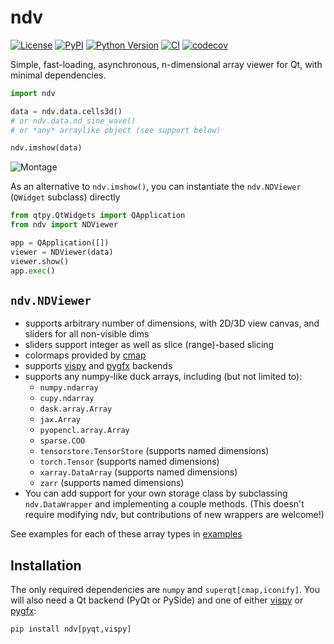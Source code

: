 # ndv

[![License](https://img.shields.io/pypi/l/ndv.svg?color=green)](https://github.com/pyapp-kit/ndv/raw/main/LICENSE)
[![PyPI](https://img.shields.io/pypi/v/ndv.svg?color=green)](https://pypi.org/project/ndv)
[![Python Version](https://img.shields.io/pypi/pyversions/ndv.svg?color=green)](https://python.org)
[![CI](https://github.com/pyapp-kit/ndv/actions/workflows/ci.yml/badge.svg)](https://github.com/pyapp-kit/ndv/actions/workflows/ci.yml)
[![codecov](https://codecov.io/gh/pyapp-kit/ndv/branch/main/graph/badge.svg)](https://codecov.io/gh/pyapp-kit/ndv)

Simple, fast-loading, asynchronous, n-dimensional array viewer for Qt, with minimal dependencies.

```python
import ndv

data = ndv.data.cells3d()
# or ndv.data.nd_sine_wave()
# or *any* arraylike object (see support below)

ndv.imshow(data)
```

![Montage](https://github.com/pyapp-kit/ndv/assets/1609449/712861f7-ddcb-4ecd-9a4c-ba5f0cc1ee2c)

As an alternative to `ndv.imshow()`, you can instantiate the `ndv.NDViewer` (`QWidget` subclass) directly

```python
from qtpy.QtWidgets import QApplication
from ndv import NDViewer

app = QApplication([])
viewer = NDViewer(data)
viewer.show()
app.exec()
```

## `ndv.NDViewer`

- supports arbitrary number of dimensions, with 2D/3D view canvas, and sliders for all non-visible dims
- sliders support integer as well as slice (range)-based slicing
- colormaps provided by [cmap](https://github.com/tlambert03/cmap)
- supports [vispy](https://github.com/vispy/vispy) and [pygfx](https://github.com/pygfx/pygfx) backends
- supports any numpy-like duck arrays, including (but not limited to):
  - `numpy.ndarray`
  - `cupy.ndarray`
  - `dask.array.Array`
  - `jax.Array`
  - `pyopencl.array.Array`
  - `sparse.COO`
  - `tensorstore.TensorStore` (supports named dimensions)
  - `torch.Tensor` (supports named dimensions)
  - `xarray.DataArray` (supports named dimensions)
  - `zarr` (supports named dimensions)
- You can add support for your own storage class by subclassing `ndv.DataWrapper`
    and implementing a couple methods. (This doesn't require modifying ndv,
    but contributions of new wrappers are welcome!)

See examples for each of these array types in [examples](./examples/)

## Installation

The only required dependencies are `numpy` and `superqt[cmap,iconify]`.
You will also need a Qt backend (PyQt or PySide) and one of either
[vispy](https://github.com/vispy/vispy) or [pygfx](https://github.com/pygfx/pygfx):

```python
pip install ndv[pyqt,vispy]
```
